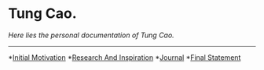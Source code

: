 # Tung Cao.

_Here lies the personal documentation of Tung Cao._

---

*[Initial Motivation](./Motivation-TungCao.md)
*[Research And Inspiration](./ResearchAndInspiration-TungCao.md)
*[Journal](./Journal-TungCao.md)
*[Final Statement](./FinalStatement-TungCao.md)